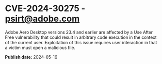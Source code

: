 # CVE-2024-30275 - psirt@adobe.com

Adobe Aero Desktop versions 23.4 and earlier are affected by a Use After Free vulnerability that could result in arbitrary code execution in the context of the current user. Exploitation of this issue requires user interaction in that a victim must open a malicious file.

**Publish date:** 2024-05-16
